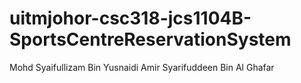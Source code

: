 # uitmjohor-csc318-jcs1104B-SportsCentreReservationSystem
Mohd Syaifullizam Bin Yusnaidi
Amir Syarifuddeen Bin Al Ghafar

